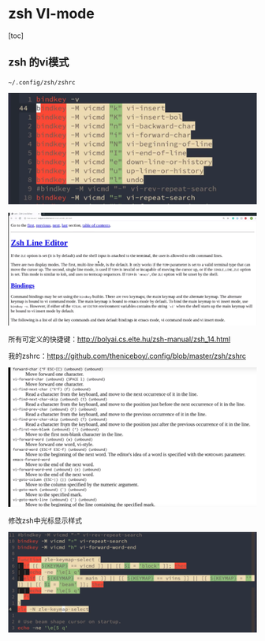 # zsh VI-mode

[toc]

## zsh 的vi模式

`~/.config/zsh/zshrc`

<img src="imgs/image-20210620212632681.png" alt="image-20210620212632681" style="zoom:50%;" />

![image-20210620212820897](imgs/image-20210620212820897.png)

所有可定义的快捷键：http://bolyai.cs.elte.hu/zsh-manual/zsh_14.html

我的zshrc：https://github.com/theniceboy/.config/blob/master/zsh/zshrc

![image-20210620212927288](imgs/image-20210620212927288.png)

修改zsh中光标显示样式

![image-20210620213033601](imgs/image-20210620213033601.png)

